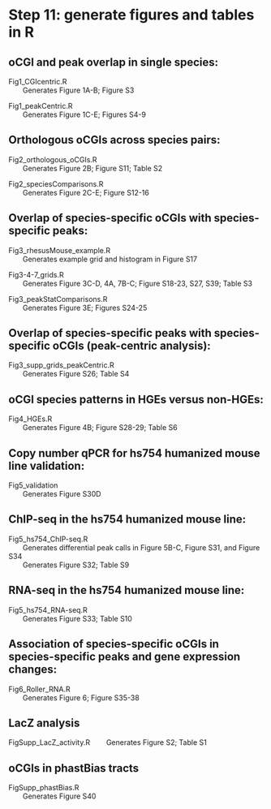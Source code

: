 # Step 11: generate figures and tables in R

## oCGI and peak overlap in single species:

Fig1_CGIcentric.R  
&emsp;&emsp;Generates Figure 1A-B; Figure S3  

Fig1_peakCentric.R  
&emsp;&emsp;Generates Figure 1C-E; Figures S4-9  

## Orthologous oCGIs across species pairs:

Fig2_orthologous_oCGIs.R  
&emsp;&emsp;Generates Figure 2B; Figure S11; Table S2  

Fig2_speciesComparisons.R  
&emsp;&emsp;Generates Figure 2C-E; Figure S12-16  

## Overlap of species-specific oCGIs with species-specific peaks:

Fig3_rhesusMouse_example.R  
&emsp;&emsp;Generates example grid and histogram in Figure S17  

Fig3-4-7_grids.R  
&emsp;&emsp;Generates Figure 3C-D, 4A, 7B-C; Figure S18-23, S27, S39; Table S3  

Fig3_peakStatComparisons.R  
&emsp;&emsp;Generates Figure 3E; Figures S24-25  

## Overlap of species-specific peaks with species-specific oCGIs (peak-centric analysis):

Fig3_supp_grids_peakCentric.R  
&emsp;&emsp;Generates Figure S26; Table S4  

## oCGI species patterns in HGEs versus non-HGEs:

Fig4_HGEs.R  
&emsp;&emsp;Generates Figure 4B; Figure S28-29; Table S6

## Copy number qPCR for hs754 humanized mouse line validation:
Fig5_validation  
&emsp;&emsp;Generates Figure S30D

## ChIP-seq in the hs754 humanized mouse line:
Fig5_hs754_ChIP-seq.R  
&emsp;&emsp;Generates differential peak calls in Figure 5B-C, Figure S31, and Figure S34  
&emsp;&emsp;Generates Figure S32; Table S9

## RNA-seq in the hs754 humanized mouse line:
Fig5_hs754_RNA-seq.R  
&emsp;&emsp;Generates Figure S33; Table S10

## Association of species-specific oCGIs in species-specific peaks and gene expression changes:
Fig6_Roller_RNA.R  
&emsp;&emsp;Generates Figure 6; Figure S35-38

## LacZ analysis
FigSupp_LacZ_activity.R
&emsp;&emsp;Generates Figure S2; Table S1

## oCGIs in phastBias tracts
FigSupp_phastBias.R  
&emsp;&emsp;Generates Figure S40



